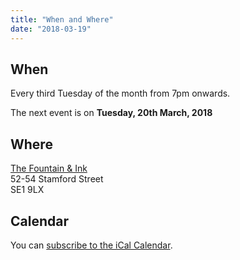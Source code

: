 ```yaml
---
title: "When and Where"
date: "2018-03-19"
---
```



## When

Every third Tuesday of the month from 7pm onwards.

The next event is on **Tuesday, 20th March, 2018**

## Where

[The Fountain & Ink](http://www.fountainandink.co.uk)</br>
52-54 Stamford Street</br>
SE1 9LX

## Calendar

You can [subscribe to the iCal Calendar](webcal://p03-calendarws.icloud.com/ca/subscribe/1/eVtuCzY9Zg46tw0CtC3Sj7762GdUkJ3vEBDX5fHPmowFYc6Xg7RLgml2Bo-Ti9s4FjGi40O_ycWyEQdiD28NkKu5gKE4zBKK4VADmSeS5OI).